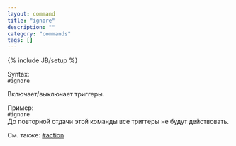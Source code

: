```yaml
---
layout: command
title: "ignore"
description: ""
category: "commands"
tags: []
---
```

{% include JB/setup %}

Syntax:  
`#ignore`

Включает/выключает триггеры. 

Пример:  
`#ignore`   
До повторной отдачи этой команды все триггеры не будут действовать.

См. также: [#action](#action)
